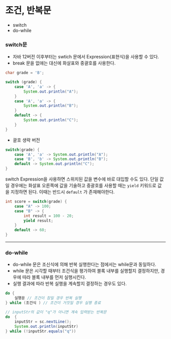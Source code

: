 # 조건, 반복문
- switch
- do-while


### switch문

- 자바 12버전 이후부터는 swtich 문에서 Expression(표현식)을 사용할 수 있다.
- break 문을 없애는 대신에 화살표와 중괄호를 사용한다.

```java
char grade = 'B';

switch (grade) {
    case 'A', 'a' -> {
        System.out.println("A");    
    }
    case 'A', 'a' -> {
        System.out.println("B");
    }
    default -> {
        System.out.println("C");
    }
}
```

- 괄호 생략 버전
```java
switch(grade) {
    case 'A', 'a' -> System.out.println("A");
    case 'B', 'b' -> System.out.println("B");
    default -> System.out.println("C");
}
```

switch Expression을 사용하면 스위치된 값을 변수에 바로 대입할 수도 있다. 단일 값일 경우에는 화살표 오른쪽에 값을 기술하고
중괄호를 사용할 때는 `yield` 키워드로 값을 지정하면 된다. 이때는 반드시 `default` 가 존재해야한다.

```java
int score = switch(grade) {
    case "A" -> 100;
    case "B" -> {
        int result = 100 - 20;
        yield result;
    }
    default -> 60;
}
```

---

### do-while
- do-while 문은 조신식에 의해 반복 실행한다는 점에서는 while문과 동일하다.
- while 문은 시각할 때부터 조건식을 평가하여 블록 내부를 실행할지 결정하지만, 경우에 따라 블록 내부를 먼저 실행시킨다.
- 실행 결과에 따라 반복 실행을 계속할지 결정하는 경우도 있다.

```java
do {
    실행문 // 조건이 참일 경우 반복 실행
} while (조건식 ) // 조건이 거짓일 경우 실행 종료 
```

```java
// inputStr의 값이 "q"가 아니면 계속 입력받는 반복문
do  {
    inputStr = sc.nextLine();
    System.out.println(inputStr)
} while (!inputStr.equals("q"))
```


